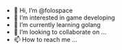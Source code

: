 - 👋 Hi, I’m @folospace
- 👀 I’m interested in game developing
- 🌱 I’m currently learning golang
- 💞️ I’m looking to collaborate on ...
- 📫 How to reach me ...

<!---
folospace/folospace is a ✨ special ✨ repository because its `README.md` (this file) appears on your GitHub profile.
You can click the Preview link to take a look at your changes.
--->
